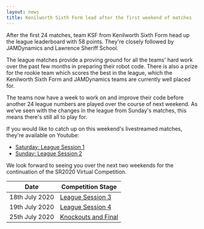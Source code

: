 ```yaml
---
layout: news
title: Kenilworth Sixth Form lead after the first weekend of matches
---
```


After the first 24 matches, team KSF from Kenilworth Sixth Form head up the
league leaderboard with 58 points. They're closely followed by JAMDynamics and
Lawrence Sheriff School.

The league matches provide a proving ground for all the teams' hard work over
the past few months in preparing their robot code. There is also a prize for the
rookie team which scores the best in the league, which the Kenilworth Sixth Form
and JAMDynamics teams are currently well placed for.

The teams now have a week to work on and improve their code before another 24
league numbers are played over the course of next weekend. As we've seen with
the changes in the league from Sunday's matches, this means there's still all to
play for.

If you would like to catch up on this weekend's livestreamed matches, they're
available on Youtube:

* [Saturday: League Session 1](https://youtu.be/xLL7SoQywf4)
* [Sunday: League Session 2](https://youtu.be/7JoW4zXSeZE)

We look forward to seeing you over the next two weekends for the continuation of
the SR2020 Virtual Competition.

| Date           | Competition Stage                                                   |
|----------------|---------------------------------------------------------------------|
| 18th July 2020 | [League Session 3](/events/sr2020/virtual-competition-league-3/)    |
| 19th July 2020 | [League Session 4](/events/sr2020/virtual-competition-league-4/)    |
| 25th July 2020 | [Knockouts and Final](/events/sr2020/virtual-competition-knockouts/)|
